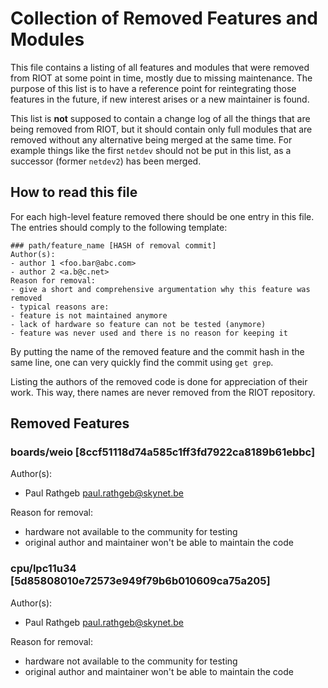 # Collection of Removed Features and Modules

This file contains a listing of all features and modules that were removed from
RIOT at some point in time, mostly due to missing maintenance. The purpose of
this list is to have a reference point for reintegrating those features in the
future, if new interest arises or a new maintainer is found.

This list is **not** supposed to contain a change log of all the things that are
being removed from RIOT, but it should contain only full modules that are
removed without any alternative being merged at the same time. For example
things like the first `netdev` should not be put in this list, as a successor
(former `netdev2`) has been merged.


## How to read this file

For each high-level feature removed there should be one entry in this file. The
entries should comply to the following template:
```
### path/feature_name [HASH of removal commit]
Author(s):
- author 1 <foo.bar@abc.com>
- author 2 <a.b@c.net>
Reason for removal:
- give a short and comprehensive argumentation why this feature was removed
- typical reasons are:
- feature is not maintained anymore
- lack of hardware so feature can not be tested (anymore)
- feature was never used and there is no reason for keeping it
```

By putting the name of the removed feature and the commit hash in the same line,
one can very quickly find the commit using `get grep`.

Listing the authors of the removed code is done for appreciation of their work.
This way, there names are never removed from the RIOT repository.


## Removed Features

### boards/weio [8ccf51118d74a585c1ff3fd7922ca8189b61ebbc]
Author(s):
- Paul Rathgeb <paul.rathgeb@skynet.be>

Reason for removal:
- hardware not available to the community for testing
- original author and maintainer won't be able to maintain the code

### cpu/lpc11u34 [5d85808010e72573e949f79b6b010609ca75a205]
Author(s):
- Paul Rathgeb <paul.rathgeb@skynet.be>

Reason for removal:
- hardware not available to the community for testing
- original author and maintainer won't be able to maintain the code
